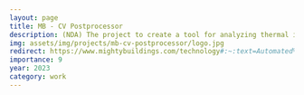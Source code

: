 ```yaml
---
layout: page
title: MB - CV Postprocessor
description: (NDA) The project to create a tool for analyzing thermal images using computer vision methods. Based on OpenCV and nVidia VPI.
img: assets/img/projects/mb-cv-postprocessor/logo.jpg
redirect: https://www.mightybuildings.com/technology#:~:text=Automated%20production
importance: 9
year: 2023
category: work
---
```

